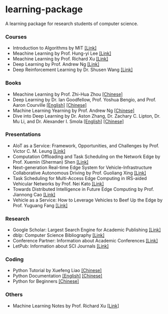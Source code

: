 # learning-package
A learning package for research students of computer science.

### Courses
- Introduction to Algorithms by MIT [[Link]](https://www.bilibili.com/video/BV1fu41127MN)
- Meachine Learning by Prof. Hung-yi Lee [[Link]](https://www.bilibili.com/video/BV1J94y1f7u5)
- Meachine Learning by Prof. Richard Xu [[Link]](https://space.bilibili.com/327617676/channel/seriesdetail?sid=1571821)
- Deep Learning by Prof. Andrew Ng [[Link]](https://www.bilibili.com/video/BV12E411a7Xn)
- Deep Reinforcement Learning by Dr. Shusen Wang [[Link]](https://www.bilibili.com/video/BV1rv41167yx)

### Books
- Meachine Learning by Prof. Zhi-Hua Zhou [[Chinese]](https://cs.nju.edu.cn/zhouzh/zhouzh.files/publication/MLbook2016.htm)
- Deep Learning by Dr. Ian Goodfellow, Prof. Yoshua Bengio, and Prof. Aaron Courville [[English]](https://www.deeplearningbook.org) [[Chinese]](https://github.com/exacity/deeplearningbook-chinese)
- Machine Learning Yearning by Prof. Andrew Ng [[Chinese]](https://deeplearning-ai.github.io/machine-learning-yearning-cn/)
- Dive into Deep Learning by Dr. Aston Zhang, Dr. Zachary C. Lipton, Dr. Mu Li, and Dr. Alexander I. Smola [[English]](https://d2l.ai) [[Chinese]](https://zh.d2l.ai)

### Presentations
- AIoT as a Service: Framework, Opportunities, and Challenges by Prof. Victor C. M. Leung [[Link]](http://gofile.me/6GOPQ/zQh4vcYP6)
- Computation Offloading and Task Scheduling on the Network Edge by Prof. Xuemin (Sherman) Shen [[Link]](http://gofile.me/6GOPQ/fatPv668A)
- Next-generation Real-time Edge System for Vehicle-Infrastructure Collaborative Autonomous Driving by Prof. Guoliang Xing [[Link]](http://gofile.me/6GOPQ/F99RBiqtu)
- Task Scheduling for Multi-Access Edge Computing in IRS-aided Vehicular Networks by Prof. Nei Kato [[Link]](http://gofile.me/6GOPQ/86UYhY0lL)
- Towards Distributed Intelligence in Future Edge Computing by Prof. Jiannong Cao [[Link]](http://gofile.me/6GOPQ/lFACzLDrx)
- Vehicle as a Service: How to Leverage Vehicles to Beef Up the Edge by Prof. Yuguang Fang [[Link]](http://gofile.me/6GOPQ/3oCZcMLAb)

### Research
- Google Scholar: Largest Search Engine for Academic Publishing [[Link]](https://scholar.google.com)
- dblp: Computer Science Bibliography [[Link]](https://dblp.org)
- Conference Partner: Information about Academic Conferences [[Link]](https://www.myhuiban.com)
- LetPub: Information about SCI Journals [[Link]](http://www.letpub.com.cn/index.php?page=journalapp)

### Coding
- Python Tutorial by Xuefeng Liao [[Chinese]](https://www.liaoxuefeng.com/wiki/1016959663602400)
- Python Documentation [[English]](https://docs.python.org/3/) [[Chinese]](https://docs.python.org/zh-cn/3/)
- Python for Beginners [[Chinese]](https://www.bilibili.com/video/BV1Fs411A7HZ)

### Others
- Machine Learning Notes by Prof. Richard Xu [[Link]](https://github.com/roboticcam/machine-learning-notes)

